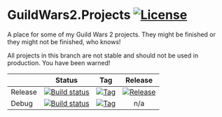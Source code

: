 # GuildWars2.Projects  [![License](https://img.shields.io/badge/License-Apache%20License%202.0-blue.svg)](https://img.shields.io/badge/License-Apache%20License%202.0-blue.svg)

A place for some of my Guild Wars 2 projects. They might be finished or they might not be finished, who knows!

All projects in this branch are not stable and should not be used in production. You have been warned!

|         | Status                                                                                                                                                                            | Tag                                                                           | Release |   
|---------|-----------------------------------------------------------------------------------------------------------------------------------------------------------------------------------|-------------------------------------------------------------------------------|:-------:|
| Release | [![Build status](https://ci.appveyor.com/api/projects/status/4c7ne9awjef3fph9/branch/master?svg=true)](https://ci.appveyor.com/project/Roytazz/guildwars2-projects/branch/master) | [![Tag](https://img.shields.io/github/tag/roytazz/GuildWars2.Projects.svg)]() | [![Release](https://img.shields.io/github/release/roytazz/GuildWars2.Projects.svg)](https://img.shields.io/github/release/roytazz/GuildWars2.Projects.svg)      |   
| Debug   | [![Build status](https://ci.appveyor.com/api/projects/status/4c7ne9awjef3fph9/branch/dev?svg=true)](https://ci.appveyor.com/project/Roytazz/guildwars2-projects/branch/dev)   | [![Tag](https://img.shields.io/github/tag/roytazz/GuildWars2.Projects.svg)]() | n/a      |  
